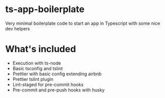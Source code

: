 # ts-app-boilerplate

Very minimal boilerplate code to start an app in Typescript with some nice dev helpers

# What's included

- Execution with ts-node
- Basic tsconfig and tslint
- Prettier with basic config extending airbnb
- Prettier tslint plugin
- Lint-staged for pre-commit hooks
- Pre-commit and pre-push hooks with husky
